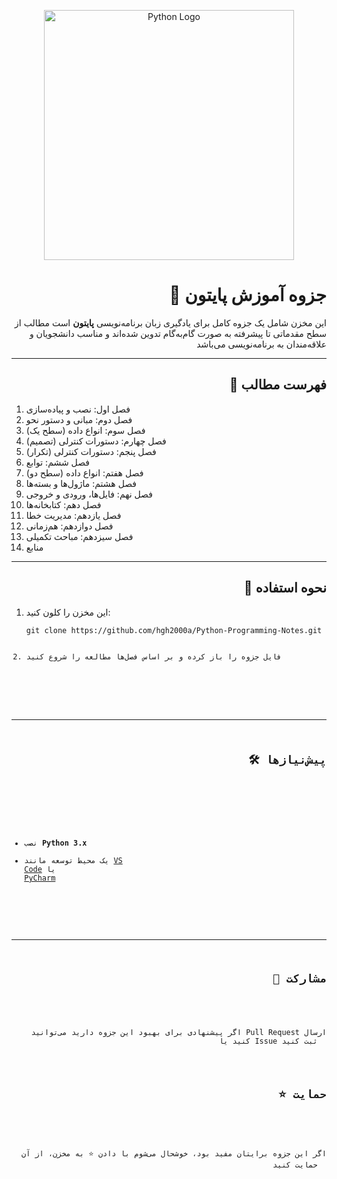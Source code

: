 <p align="center">
  <img src="https://www.python.org/static/community_logos/python-logo.png" alt="Python Logo" width="400"/>
</p>

<h1 align="right">📘 جزوه آموزش پایتون</h1>

<p align="right">
این مخزن شامل یک جزوه کامل برای یادگیری زبان برنامه‌نویسی <b>پایتون</b> است  
مطالب از سطح مقدماتی تا پیشرفته به صورت گام‌به‌گام تدوین شده‌اند و مناسب دانشجویان و علاقه‌مندان به برنامه‌نویسی می‌باشد  
</p>

---

<h2 align="right">📑 فهرست مطالب</h2>

<p align="right">

1. فصل اول: نصب و پیاده‌سازی  
2. فصل دوم: مبانی و دستور نحو  
3. فصل سوم: انواع داده (سطح یک)  
4. فصل چهارم: دستورات کنترلی (تصمیم)  
5. فصل پنجم: دستورات کنترلی (تکرار)  
6. فصل ششم: توابع  
7. فصل هفتم: انواع داده (سطح دو)  
8. فصل هشتم: ماژول‌ها و بسته‌ها  
9. فصل نهم: فایل‌ها، ورودی و خروجی  
10. فصل دهم: کتابخانه‌ها  
11. فصل یازدهم: مدیریت خطا  
12. فصل دوازدهم: هم‌زمانی  
13. فصل سیزدهم: مباحث تکمیلی  
14. منابع  

</p>

---

<h2 align="right">🚀 نحوه استفاده</h2>

<p align="right">

1. این مخزن را کلون کنید:  
   <pre><code>git clone https://github.com/hgh2000a/Python-Programming-Notes.git 
2. فایل جزوه را باز کرده و بر اساس فصل‌ها مطالعه را شروع کنید  

</p>

---

<h2 align="right">🛠 پیش‌نیازها</h2>

<p align="right">

- نصب <b>Python 3.x</b>  
- یک محیط توسعه مانند <a href="https://code.visualstudio.com/">VS Code</a> یا <a href="https://www.jetbrains.com/pycharm/">PyCharm</a>  

</p>

---

<h2 align="right">🤝 مشارکت</h2>

<p align="right">
اگر پیشنهادی برای بهبود این جزوه دارید می‌توانید Pull Request ارسال کنید یا Issue ثبت کنید  
</p>

<h2 align="right">⭐ حمایت</h2>

<p align="right">
اگر این جزوه برایتان مفید بود، خوشحال می‌شوم با دادن ⭐ به مخزن، از آن حمایت کنید  
</p>
